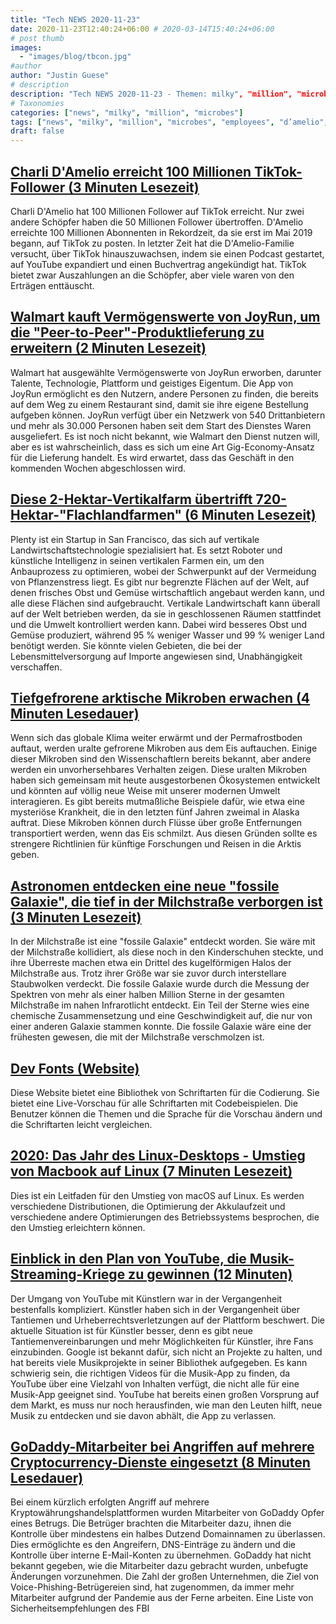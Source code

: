 ```yaml
---
title: "Tech NEWS 2020-11-23"
date: 2020-11-23T12:40:24+06:00 # 2020-03-14T15:40:24+06:00
# post thumb
images:
  - "images/blog/tbcon.jpg"
#author
author: "Justin Guese"
# description
description: "Tech NEWS 2020-11-23 - Themen: milky", "million", "microbes"
# Taxonomies
categories: ["news", "milky", "million", "microbes"]
tags: ["news", "milky", "million", "microbes", "employees", "d’amelio", "way"]
draft: false
---
```


## [Charli D'Amelio erreicht 100 Millionen TikTok-Follower (3 Minuten Lesezeit)](https://www.theverge.com/2020/11/22/21571189/charli-damelio-100-million-tiktok-followers/1/01000175f4ca52f5-f737b3db-5e77-41ec-9dec-7fc93b6e4940-000000/9dN3_f1DZmjG6GKwn3x2DSGebytYzK3QkXQOxYui3tw=168)

 Charli D'Amelio hat 100 Millionen Follower auf TikTok erreicht. Nur zwei andere Schöpfer haben die 50 Millionen Follower übertroffen. D'Amelio erreichte 100 Millionen Abonnenten in Rekordzeit, da sie erst im Mai 2019 begann, auf TikTok zu posten. In letzter Zeit hat die D'Amelio-Familie versucht, über TikTok hinauszuwachsen, indem sie einen Podcast gestartet, auf YouTube expandiert und einen Buchvertrag angekündigt hat. TikTok bietet zwar Auszahlungen an die Schöpfer, aber viele waren von den Erträgen enttäuscht.

## [Walmart kauft Vermögenswerte von JoyRun, um die "Peer-to-Peer"-Produktlieferung zu erweitern (2 Minuten Lesezeit)](https://techcrunch.com/2020/11/20/walmart-is-buying-joyrun-assets-to-add-peer-to-peer-product-delivery//1/01000175f4ca52f5-f737b3db-5e77-41ec-9dec-7fc93b6e4940-000000/v2q7DU0yMncUIzUEc5w0oN0Y2r_CwFdT_R9zZ3vijXA=168)

 Walmart hat ausgewählte Vermögenswerte von JoyRun erworben, darunter Talente, Technologie, Plattform und geistiges Eigentum. Die App von JoyRun ermöglicht es den Nutzern, andere Personen zu finden, die bereits auf dem Weg zu einem Restaurant sind, damit sie ihre eigene Bestellung aufgeben können. JoyRun verfügt über ein Netzwerk von 540 Drittanbietern und mehr als 30.000 Personen haben seit dem Start des Dienstes Waren ausgeliefert. Es ist noch nicht bekannt, wie Walmart den Dienst nutzen will, aber es ist wahrscheinlich, dass es sich um eine Art Gig-Economy-Ansatz für die Lieferung handelt. Es wird erwartet, dass das Geschäft in den kommenden Wochen abgeschlossen wird.

## [Diese 2-Hektar-Vertikalfarm übertrifft 720-Hektar-"Flachlandfarmen" (6 Minuten Lesezeit)](https://www.forbes.com/sites/johnkoetsier/2020/11/20/this-2-acre-vertical-farm-out-produces-750-acre-flat-farms/?sh=642af4977a57/1/01000175f4ca52f5-f737b3db-5e77-41ec-9dec-7fc93b6e4940-000000/7Jon-w0UrTpn_RgBF4IYs85QmqJeJhSc2g2LLDKQSOs=168)

 Plenty ist ein Startup in San Francisco, das sich auf vertikale Landwirtschaftstechnologie spezialisiert hat. Es setzt Roboter und künstliche Intelligenz in seinen vertikalen Farmen ein, um den Anbauprozess zu optimieren, wobei der Schwerpunkt auf der Vermeidung von Pflanzenstress liegt. Es gibt nur begrenzte Flächen auf der Welt, auf denen frisches Obst und Gemüse wirtschaftlich angebaut werden kann, und alle diese Flächen sind aufgebraucht. Vertikale Landwirtschaft kann überall auf der Welt betrieben werden, da sie in geschlossenen Räumen stattfindet und die Umwelt kontrolliert werden kann. Dabei wird besseres Obst und Gemüse produziert, während 95 % weniger Wasser und 99 % weniger Land benötigt werden. Sie könnte vielen Gebieten, die bei der Lebensmittelversorgung auf Importe angewiesen sind, Unabhängigkeit verschaffen.

## [Tiefgefrorene arktische Mikroben erwachen (4 Minuten Lesedauer)](https://www.scientificamerican.com/article/deep-frozen-arctic-microbes-are-waking-up//1/01000175f4ca52f5-f737b3db-5e77-41ec-9dec-7fc93b6e4940-000000/auXoQeYQSgVt0p1XYzmSNcUpHiYhWUuMjs0Z3wQFZGY=168)

 Wenn sich das globale Klima weiter erwärmt und der Permafrostboden auftaut, werden uralte gefrorene Mikroben aus dem Eis auftauchen. Einige dieser Mikroben sind den Wissenschaftlern bereits bekannt, aber andere werden ein unvorhersehbares Verhalten zeigen. Diese uralten Mikroben haben sich gemeinsam mit heute ausgestorbenen Ökosystemen entwickelt und könnten auf völlig neue Weise mit unserer modernen Umwelt interagieren. Es gibt bereits mutmaßliche Beispiele dafür, wie etwa eine mysteriöse Krankheit, die in den letzten fünf Jahren zweimal in Alaska auftrat. Diese Mikroben können durch Flüsse über große Entfernungen transportiert werden, wenn das Eis schmilzt. Aus diesen Gründen sollte es strengere Richtlinien für künftige Forschungen und Reisen in die Arktis geben.

## [Astronomen entdecken eine neue "fossile Galaxie", die tief in der Milchstraße verborgen ist (3 Minuten Lesezeit)](https://phys.org/news/2020-11-astronomers-fossil-galaxy-deep-milky.html/1/01000175f4ca52f5-f737b3db-5e77-41ec-9dec-7fc93b6e4940-000000/XhRpLmOc3b6rWGUpkfUJSwww8yxN4sYL6FeB1YP-1B8=168)

 In der Milchstraße ist eine "fossile Galaxie" entdeckt worden. Sie wäre mit der Milchstraße kollidiert, als diese noch in den Kinderschuhen steckte, und ihre Überreste machen etwa ein Drittel des kugelförmigen Halos der Milchstraße aus. Trotz ihrer Größe war sie zuvor durch interstellare Staubwolken verdeckt. Die fossile Galaxie wurde durch die Messung der Spektren von mehr als einer halben Million Sterne in der gesamten Milchstraße im nahen Infrarotlicht entdeckt. Ein Teil der Sterne wies eine chemische Zusammensetzung und eine Geschwindigkeit auf, die nur von einer anderen Galaxie stammen konnte. Die fossile Galaxie wäre eine der frühesten gewesen, die mit der Milchstraße verschmolzen ist.

## [Dev Fonts (Website)](https://devfonts.gafi.dev//1/01000175f4ca52f5-f737b3db-5e77-41ec-9dec-7fc93b6e4940-000000/8-kKlQ9Q_SNKuV9UExbKIopm1ruCt147nxe79rXAMME=168)

 Diese Website bietet eine Bibliothek von Schriftarten für die Codierung. Sie bietet eine Live-Vorschau für alle Schriftarten mit Codebeispielen. Die Benutzer können die Themen und die Sprache für die Vorschau ändern und die Schriftarten leicht vergleichen.

## [2020: Das Jahr des Linux-Desktops - Umstieg von Macbook auf Linux (7 Minuten Lesezeit)](https://monadical.com/posts/moving-to-linux-desktop.html/1/01000175f4ca52f5-f737b3db-5e77-41ec-9dec-7fc93b6e4940-000000/EzOBckKmWnofThR0Y3YZNcxaoG-2xw-v_CrFipQRsM4=168)

 Dies ist ein Leitfaden für den Umstieg von macOS auf Linux. Es werden verschiedene Distributionen, die Optimierung der Akkulaufzeit und verschiedene andere Optimierungen des Betriebssystems besprochen, die den Umstieg erleichtern können.

## [Einblick in den Plan von YouTube, die Musik-Streaming-Kriege zu gewinnen (12 Minuten)](https://www.protocol.com/youtube-music/1/01000175f4ca52f5-f737b3db-5e77-41ec-9dec-7fc93b6e4940-000000/-keBPxGyszUFBvsF9SKDNy-Q3o6dqAlb3STeg7xwX5c=168)

 Der Umgang von YouTube mit Künstlern war in der Vergangenheit bestenfalls kompliziert. Künstler haben sich in der Vergangenheit über Tantiemen und Urheberrechtsverletzungen auf der Plattform beschwert. Die aktuelle Situation ist für Künstler besser, denn es gibt neue Tantiemenvereinbarungen und mehr Möglichkeiten für Künstler, ihre Fans einzubinden. Google ist bekannt dafür, sich nicht an Projekte zu halten, und hat bereits viele Musikprojekte in seiner Bibliothek aufgegeben. Es kann schwierig sein, die richtigen Videos für die Musik-App zu finden, da YouTube über eine Vielzahl von Inhalten verfügt, die nicht alle für eine Musik-App geeignet sind. YouTube hat bereits einen großen Vorsprung auf dem Markt, es muss nur noch herausfinden, wie man den Leuten hilft, neue Musik zu entdecken und sie davon abhält, die App zu verlassen.

## [GoDaddy-Mitarbeiter bei Angriffen auf mehrere Cryptocurrency-Dienste eingesetzt (8 Minuten Lesedauer)](https://krebsonsecurity.com/2020/11/godaddy-employees-used-in-attacks-on-multiple-cryptocurrency-services//1/01000175f4ca52f5-f737b3db-5e77-41ec-9dec-7fc93b6e4940-000000/vfOXwtUtb0eCZ7zNMZ7E8W_ah9Y82LoyMC8HzCdKjzI=168)

 Bei einem kürzlich erfolgten Angriff auf mehrere Kryptowährungshandelsplattformen wurden Mitarbeiter von GoDaddy Opfer eines Betrugs. Die Betrüger brachten die Mitarbeiter dazu, ihnen die Kontrolle über mindestens ein halbes Dutzend Domainnamen zu überlassen. Dies ermöglichte es den Angreifern, DNS-Einträge zu ändern und die Kontrolle über interne E-Mail-Konten zu übernehmen. GoDaddy hat nicht bekannt gegeben, wie die Mitarbeiter dazu gebracht wurden, unbefugte Änderungen vorzunehmen. Die Zahl der großen Unternehmen, die Ziel von Voice-Phishing-Betrügereien sind, hat zugenommen, da immer mehr Mitarbeiter aufgrund der Pandemie aus der Ferne arbeiten. Eine Liste von Sicherheitsempfehlungen des FBI

